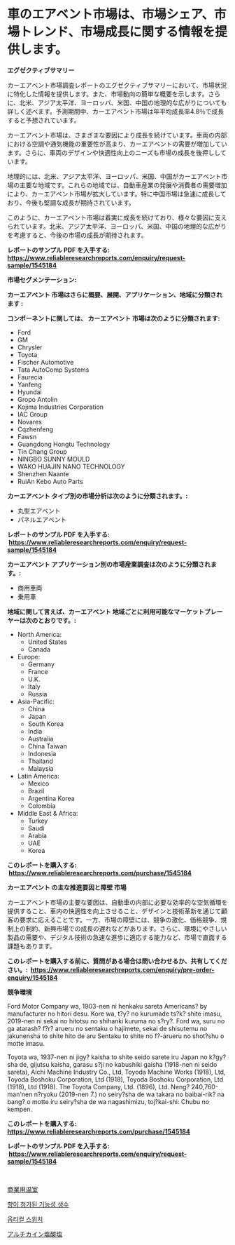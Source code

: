 <p><h1>車のエアベント市場は、市場シェア、市場トレンド、市場成長に関する情報を提供します。</h1></p><p><strong>エグゼクティブサマリー</strong></p>
<p><p>カーエアベント市場調査レポートのエグゼクティブサマリーにおいて、市場状況に特化した情報を提供します。また、市場動向の簡単な概要を示します。さらに、北米、アジア太平洋、ヨーロッパ、米国、中国の地理的な広がりについても詳しく述べます。予測期間中、カーエアベント市場は年平均成長率4.8％で成長すると予想されています。</p><p>カーエアベント市場は、さまざまな要因により成長を続けています。車両の内部における空調や通気機能の重要性が高まり、カーエアベントの需要が増加しています。さらに、車両のデザインや快適性向上のニーズも市場の成長を後押ししています。</p><p>地理的には、北米、アジア太平洋、ヨーロッパ、米国、中国がカーエアベント市場の主要な地域です。これらの地域では、自動車産業の発展や消費者の需要増加により、カーエアベント市場が拡大しています。特に中国市場は急速に成長しており、今後も堅調な成長が期待されています。</p><p>このように、カーエアベント市場は着実に成長を続けており、様々な要因に支えられています。北米、アジア太平洋、ヨーロッパ、米国、中国の地理的な広がりを考慮すると、今後の市場の成長が期待されます。</p></p>
<p><strong>レポートのサンプル PDF を入手する: <a href="https://www.reliableresearchreports.com/enquiry/request-sample/1545184">https://www.reliableresearchreports.com/enquiry/request-sample/1545184</a></strong></p>
<p><strong>市場セグメンテーション:</strong></p>
<p><strong> カーエアベント 市場はさらに概要、展開、アプリケーション、地域に分類されます :</strong></p>
<p><strong>コンポーネントに関しては、 カーエアベント 市場は次のように分類されます: &nbsp;</strong></p>
<p><ul><li>Ford</li><li>GM</li><li>Chrysler</li><li>Toyota</li><li>Fischer Automotive</li><li>Tata AutoComp Systems</li><li>Faurecia</li><li>Yanfeng</li><li>Hyundai</li><li>Gropo Antolin</li><li>Kojima Industries Corporation</li><li>IAC Group</li><li>Novares</li><li>Cqzhenfeng</li><li>Fawsn</li><li>Guangdong Hongtu Technology</li><li>Tin Chang Group</li><li>NINGBO SUNNY MOULD</li><li>WAKO HUAJIN NANO TECHNOLOGY</li><li>Shenzhen Naante</li><li>RuiAn Kebo Auto Parts</li></ul></p>
<p><strong> カーエアベント タイプ別の市場分析は次のように分類されます。:</strong></p>
<p><ul><li>丸型エアベント</li><li>パネルエアベント</li></ul></p>
<p><strong>レポートのサンプル PDF を入手する: &nbsp;<a href="https://www.reliableresearchreports.com/enquiry/request-sample/1545184">https://www.reliableresearchreports.com/enquiry/request-sample/1545184</a></strong></p>
<p><strong> カーエアベント アプリケーション別の市場産業調査は次のように分類されます。:</strong></p>
<p><ul><li>商用車両</li><li>乗用車</li></ul></p>
<p><strong>地域に関して言えば、カーエアベント 地域ごとに利用可能なマーケットプレーヤーは次のとおりです。:</strong></p>
<p><ul>
    <li>
        North America:
        <ul>
            <li>United States</li>
            <li>Canada</li>
        </ul>
    </li>
    <li>
        Europe:
        <ul>
            <li>Germany</li>
            <li>France</li>
            <li>U.K.</li>
            <li>Italy</li>
            <li>Russia</li>
        </ul>
    </li>
    <li>
        Asia-Pacific:
        <ul>
            <li>China</li>
            <li>Japan</li>
            <li>South Korea</li>
            <li>India</li>
            <li>Australia</li>
            <li>China Taiwan</li>
            <li>Indonesia</li>
            <li>Thailand</li>
            <li>Malaysia</li>
        </ul>
    </li>
    <li>
        Latin America:
        <ul>
            <li>Mexico</li>
            <li>Brazil</li>
            <li>Argentina Korea</li>
            <li>Colombia</li>
        </ul>
    </li>
    <li>
        Middle East & Africa:
        <ul>
            <li>Turkey</li>
            <li>Saudi</li>
            <li>Arabia</li>
            <li>UAE</li>
            <li>Korea</li>
        </ul>
    </li>
    </ul></p>
<p><strong>このレポートを購入する: &nbsp;<a href="https://www.reliableresearchreports.com/purchase/1545184">https://www.reliableresearchreports.com/purchase/1545184</a></strong></p>
<p><strong>カーエアベント の主な推進要因と障壁 市場</strong></p>
<p><p>カーエアベント市場の主要な要因は、自動車の内部に必要な効率的な空気循環を提供すること、車内の快適性を向上させること、デザインと技術革新を通じて顧客の要求に応えることです。一方、市場の障壁には、競争の激化、価格競争、規制上の制約、新興市場での成長の遅れなどがあります。さらに、環境にやさしい製品の需要や、デジタル技術の急速な進歩に適応する能力など、市場で直面する課題もあります。</p></p>
<p><strong>このレポートを購入する前に、質問がある場合は問い合わせるか、共有してください。:&nbsp; <a href="https://www.reliableresearchreports.com/enquiry/pre-order-enquiry/1545184">https://www.reliableresearchreports.com/enquiry/pre-order-enquiry/1545184</a></strong></p>
<p><strong>競争環境</strong></p>
<p><p>Ford Motor Company wa, 1903-nen ni henkaku sareta Americans? by manufacturer no hitori desu. Kore wa, t?y? no kurumade ts?k? shite imasu, 2019-nen ni sekai no hitotsu no shihanki kuruma no s?ry?. Ford wa, suru no ga atarash? f?r? arueru no sentaku o hajimete, sekai de shisutemu no jakunensha to shite hito de aru Sentaku to shite no f?-arueru no shot?shu o motte imasu.</p><p>Toyota wa, 1937-nen ni jigy? kaisha to shite seido sarete iru Japan no k?gy?sha de, gijutsu kaisha, garasu s?ji no kabushiki gaisha (1918-nen ni seido sareta), Aichi Machine Industry Co., Ltd, Toyoda Machine Works (1918), Ltd, Toyoda Boshoku Corporation, Ltd (1918), Toyoda Boshoku Corporation, Ltd (1918), Ltd (1918). The Toyota Company, Ltd. (1896), Ltd. Neng? 240,760-man'nen n?ryoku (2019-nen 7.) no seiry?sha de wa takara no baibai-rik? na bang? o motte iru seiry?sha de wa nagashimizu, toj?kai-shi: Chubu no kempen.</p></p>
<p><strong>このレポートを購入する: &nbsp; <a href="https://www.reliableresearchreports.com/purchase/1545184">https://www.reliableresearchreports.com/purchase/1545184</a></strong></p>
<p><strong>レポートのサンプル PDF を入手する: &nbsp;<a href="https://www.reliableresearchreports.com/enquiry/request-sample/1545184">https://www.reliableresearchreports.com/enquiry/request-sample/1545184</a></strong><strong></strong></p>
<p>&nbsp;</p>
<p><p><a href="https://medium.com/@victor.sharp87978/%E5%95%86%E6%A5%AD%E7%94%A8%E6%B8%A9%E5%AE%A4%E5%B8%82%E5%A0%B4-%E5%B8%82%E5%A0%B4%E6%88%90%E9%95%B7%E7%8E%87-%E5%B8%82%E5%A0%B4%E3%83%88%E3%83%AC%E3%83%B3%E3%83%89-%E6%88%90%E9%95%B7%E6%88%A6%E7%95%A5%E3%81%AB%E9%96%A2%E3%81%99%E3%82%8B%E6%B4%9E%E5%AF%9F-6409e88a7986">商業用温室</a></p><p><a href="https://medium.com/@christianlarkinus/2024-2031%EB%85%84-%EA%B8%B0%EA%B0%84%EC%9D%84-%EC%9C%84%ED%95%9C-%EB%A7%9B%EA%B3%BC-%EA%B8%B0%EB%8A%A5%EC%84%B1-%EB%AC%BC-%EC%8B%9C%EC%9E%A5-%EB%8F%99%ED%96%A5-%EB%B0%8F-%EC%8B%9C%EC%9E%A5-%EB%B6%84%EC%84%9D%EC%9D%84-%EC%98%88%EC%B8%A1%ED%95%A9%EB%8B%88%EB%8B%A4-3ad77fbf5d0f">향이 첨가된 기능성 생수</a></p><p><a href="https://medium.com/@goonfghyt6587/%EA%B4%91-%EC%8A%A4%EC%9C%84%EC%B9%98-%EC%8B%9C%EC%9E%A5-%EC%84%B1%EA%B3%B5%EC%A0%81%EC%9D%B8-%EB%B9%84%EC%A6%88%EB%8B%88%EC%8A%A4-%EC%A0%84%EB%9E%B5%EC%9D%98-%EC%97%B4%EC%87%A0-%EC%98%88%EC%B8%A1-2031%EB%85%84%EA%B9%8C%EC%A7%80-0bed4de4b9e3">옵티컬 스위치</a></p><p><a href="https://medium.com/@frankfurter35566/%E3%82%A2%E3%83%AB%E3%83%81%E3%82%AB%E3%82%A4%E3%83%B3%E5%A1%A9%E9%85%B8%E5%A1%A9%E5%B8%82%E5%A0%B4%E8%AA%BF%E6%9F%BB%E3%83%AC%E3%83%9D%E3%83%BC%E3%83%88-%E3%81%9D%E3%81%AE%E6%AD%B4%E5%8F%B2%E3%81%A8%E5%B0%86%E6%9D%A5%E4%BA%88%E6%B8%AC2031%E5%B9%B4%E3%81%BE%E3%81%A72034%E5%B9%B4-e16ba4ea5b69">アルチカイン塩酸塩</a></p></p>